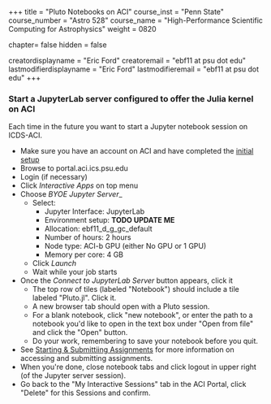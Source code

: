 +++
title = "Pluto Notebooks on ACI"
course_inst = "Penn State"
course_number = "Astro 528"
course_name = "High-Performance Scientific Computing for Astrophysics"
weight = 0820

chapter= false
hidden = false

creatordisplayname = "Eric Ford"
creatoremail = "ebf11 at psu dot edu"
lastmodifierdisplayname = "Eric Ford"
lastmodifieremail = "ebf11 at psu dot edu"
+++

### Start a JupyterLab server configured to offer the Julia kernel on ACI
Each time in the future you want to start a Jupyter notebook session on ICDS-ACI.

- Make sure you have an account on ACI and have completed the [initial setup](/tips/aci/initial_setup)
- Browse to portal.aci.ics.psu.edu
- Login (if necessary)
- Click _Interactive Apps_ on top menu
- Choose _BYOE Jupyter Server__
    + Select:
        - Jupyter Interface: JupyterLab
        - Environment setup: **TODO UPDATE ME** 
        - Allocation: ebf11_d_g_gc_default
        - Number of hours: 2 hours
        - Node type: ACI-b GPU (either No GPU or 1 GPU)
        - Memory per core: 4 GB
    + Click _Launch_
    + Wait while your job starts
- Once the _Connect to JupyterLab Server_ button appears, click it
    + The top row of tiles (labeled "Notebook") should include a tile labeled "Pluto.jl".  Click it.  
    + A new browser tab should open with a Pluto session.
    + For a blank notebook, click "new notebook", or enter the path to a notebook you'd like to open in the text box under "Open from file" and click the "Open" button. 
    + Do your work, remembering to save your notebook before you quit.
- See [Starting & Submittiing Assignments](/tips/submitting) for more information on accessing and submitting assignments.
- When you're done, close notebook tabs and click logout in upper right (of the Jupyter server session).
- Go back to the "My Interactive Sessions" tab in the ACI Portal, click "Delete" for this Sessions and confirm.

